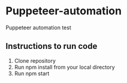 # Puppeteer-automation
Puppeteer automation test

## Instructions to run code

1. Clone repository
2. Run npm install from your local directory
3. Run npm start

